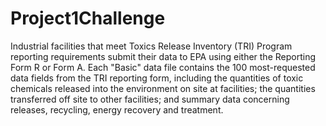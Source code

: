 # Project1Challenge
Industrial facilities that meet Toxics Release Inventory (TRI) Program reporting requirements submit their data 
to EPA using either the Reporting Form R or Form A. Each "Basic" data file contains the 100 most-requested 
data fields from the TRI reporting form, including the quantities of toxic chemicals released into the 
environment on site at facilities; the quantities transferred off site to other facilities; and summary data 
concerning releases, recycling, energy recovery and treatment. 